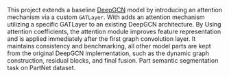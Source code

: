 This project extends a baseline [DeepGCN](https://github.com/lightaime/deep_gcns_torch) model by introducing an attention mechanism via a custom `GATLayer`.
With adds an attention mechanism utilizing a specific GATLayer to an existing DeepGCN architecture. 
By Using  attention coefficients, the attention module improves feature representation and is applied immediately after the first graph convolution layer. 
It maintains consistency and benchmarking, all other model parts are kept from the original DeepGCN implementation, such as the dynamic graph construction, residual blocks, and final fusion.
Part semantic segmentation task on PartNet dataset.
